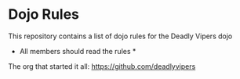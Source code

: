 Dojo Rules
==========

This repository contains a list of dojo rules for the Deadly Vipers dojo

* All members should read the rules *

The org that started it all: https://github.com/deadlyvipers
